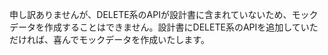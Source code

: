 申し訳ありませんが、DELETE系のAPIが設計書に含まれていないため、モックデータを作成することはできません。設計書にDELETE系のAPIを追加していただければ、喜んでモックデータを作成いたします。